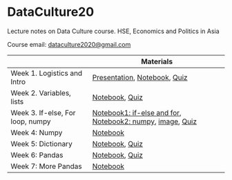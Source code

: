 # DataCulture20
Lecture notes on Data Culture course. HSE, Economics and Politics in Asia

Course email: dataculture2020@gmail.com

|         | Materials     |
| ------- | ------------- |
| Week 1. Logistics and Intro  | [Presentation](https://docs.google.com/presentation/d/1vN23KKk7OWdoL-mRhW2JvpUHvmMCfsaul3EaxGK3SxQ/edit?usp=sharing), [Notebook](https://colab.research.google.com/drive/1hZVQMz-ZiBULGzdnT6ZgpPvZu_wg67Zz), [Quiz](https://forms.gle/P5CWq52cR4Cugbzn7)  |
| Week 2. Variables, lists | [Notebook](https://colab.research.google.com/drive/1HiZ9gQOO1jbTS3VGdYJMejBEhXHfVeIj), [Quiz](https://forms.gle/quk5RoKA4XNaP2Rn9)|
|Week 3. If-else, For loop, numpy | [Notebook1: if-else and for](https://colab.research.google.com/drive/1L-TAYRo5t23Cm8CF9z3gKxzmzyzQyKUZ), [Notebook2: numpy](https://drive.google.com/file/d/1krK47zzILf856msoJ4u6MSLNdBRi2Bae/view?usp=sharing), [image](https://drive.google.com/file/d/1Z5I7pfPfDkQx2HKg4QL94_xRHytk1fLb/view?usp=sharing), [Quiz](https://forms.gle/wdciaCvmYXZTzbwr5)|
| Week 4: Numpy | [Notebook](https://drive.google.com/file/d/1JnFFVN1Mk_1yfzgVc8bqoDECBHmz6TLK/view?usp=sharing)|
| Week 5: Dictionary  | [Notebook](https://colab.research.google.com/drive/1nyqvjaNf38eMLHB1jX_E_xeFY2INkYn8), [Quiz](https://docs.google.com/forms/d/e/1FAIpQLSdEvGhYM7AfZHdFrZmSNrF3lSriej6r8plcPdglLl2LR6PocA/viewform?usp=sf_link)|
| Week 6: Pandas | [Notebook](https://colab.research.google.com/drive/1XRHXJxblVXaHMuuh1sM0WKG4Z81G8qh8), [Quiz](https://forms.gle/iWH4g5fCfVTHsNWo6)|
| Week 7: More Pandas | [Notebook](https://colab.research.google.com/drive/1sm88oZAi1PK9L3uI9LN3y3qW36mvBxJ8)
